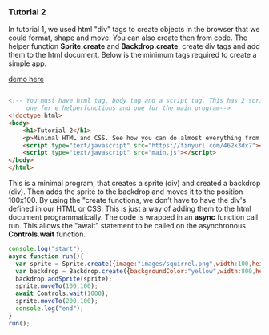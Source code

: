 ### Tutorial 2

In tutorial 1, we used html "div" tags to create objects in the browser that we could format, shape and move. You can also create then from code. The helper function **Sprite.create** and **Backdrop.create**, create div tags and add them to the html document. Below is the minimum tags required to create a simple app.


[demo here](https://gormanlearncode.github.io/learncode/tutorial2/)

```html

<!-- You must have html tag, body tag and a script tag. This has 2 script tags,
     one for e helperfunctions and one for the main program-->
<!doctype html>
<body>
    <h1>Tutorial 2</h1>
    <p>Minimal HTML and CSS. See how you can do almost everything from code.</p>
    <script type="text/javascript" src="https://tinyurl.com/462k3dx7"></script>
    <script type="text/javascript" src="main.js"></script>
</body>
</html>

```
This is a minimal program, that creates a sprite (div) and created a backdrop (div). Then adds the sprite to the backdrop and moves it to the position 100x100. By using the "create functions, we don’t have to have the div's defined in our HTML or CSS. This is just a way of adding them to the html document programmatically. The code is wrapped in an **async** function call run. This allows the "await" statement to be called on the asynchronous **Controls.wait** function.
```javascript
console.log("start");
async function run(){
  var sprite = Sprite.create({image:"images/squirrel.png",width:100,height:100});
  var backdrop = Backdrop.create({backgroundColor:"yellow",width:800,height:400});
  backdrop.addSprite(sprite);
  sprite.moveTo(100,100);
  await Controls.wait(1000);
  sprite.moveTo(200,100);
  console.log("end");
}
run();
```
